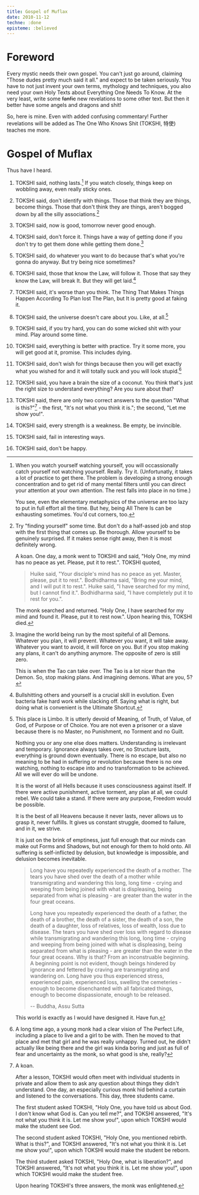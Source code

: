 ```yaml
---
title: Gospel of Muflax
date: 2010-11-12
techne: :done
episteme: :believed
---
```


Foreword
========

Every mystic needs their own gospel. You can't just go around, claiming "Those
dudes pretty much said it all." and expect to be taken seriously. You have to
not just invent your own terms, mythology and techniques, you also need your own
Holy Texts about Everything One Needs To Know. At the very least, write some
<del>fanfic</del> new revelations to some other text. But then it better have some
angels and dragons and shit!

So, here is mine. Even with added confusing commentary! Further revelations will
be added as The One Who Knows Shit (TOKSHI, 特使) teaches me more.

Gospel of Muflax
================

Thus have I heard. 

1. TOKSHI said, nothing lasts.[^anicca] If you watch closely, things keep on
   wobbling away, even really sticky ones.

1. TOKSHI said, don't identify with things. Those that think they are things,
   become things. Those that don't think they are things, aren't bogged down by
   all the silly associations.[^anatta]

1. TOKSHI said, now is good, tomorrow never good enough.

1. TOKSHI said, don't force it. Things have a way of getting done if you don't
   try to get them done while getting them done.[^gtd]

1. TOKSHI said, do whatever you want to do because that's what you're gonna do
   anyway. But try being nice sometimes?

1. TOKSHI said, those that know the Law, will follow it. Those that say they
   know the Law, will break It. But they will get laid.[^unity] 

1. TOKSHI said, it's worse than you think. The Thing That Makes Things Happen
   According To Plan lost The Plan, but It is pretty good at faking
   it.

1. TOKSHI said, the universe doesn't care about you. Like, at all.[^emptiness]

1. TOKSHI said, if you try hard, you can do some wicked shit with your mind.
   Play around some time.

1. TOKSHI said, everything is better with practice. Try it some more, you will
   get good at it, promise. This includes dying.

1. TOKSHI said, don't wish for things because then you will get exactly what
   you wished for and it will totally suck and you will look stupid.[^wish] 

1. TOKSHI said, you have a brain the size of a coconut. You think that's just
   the right size to understand everything? Are you sure about that?

1. TOKSHI said, there are only two correct answers to the question "What is
   this?"[^whatisthis] - the first, "It's not what you think it is."; the
   second, "Let me show you!".

1. TOKSHI said, every strength is a weakness. Be empty, be invincible.

1. TOKSHI said, fail in interesting ways.

1. TOKSHI said, don't be happy.

[^anatta]: 
    Try "finding yourself" some time. But don't do a half-assed job and stop
    with the first thing that comes up. Be thorough. Allow yourself to be
    genuinely surprised. If it makes sense right away, then it is most
    definitely wrong.

    A koan. One day, a monk went to TOKSHI and said, "Holy One, my mind has no
    peace as yet. Please, put it to rest.". TOKSHI quoted,

    > Huike said, "Your disciple's mind has no peace as yet. Master, please, put
    > it to rest.". Bodhidharma said, "Bring me your mind, and I will put it to
    > rest.". Huike said, "I have searched for my mind, but I cannot find it.".
    > Bodhidharma said, "I have completely put it to rest for you.".

    The monk searched and returned. "Holy One, I have searched for my mind and
    found it. Please, put it to rest now.". Upon hearing this, TOKSHI died.

[^anicca]:
    When you watch yourself watching yourself, you will occassionally catch
    yourself not watching yourself. Really. Try it. (Unfortunatly, it takes a
    lot of practice to get there. The problem is developing a strong enough
    concentration and to get rid of many mental filters until you can direct
    your attention at your own attention. The rest falls into place in no time.) 
    
    You see, even the elementary metaphysics of the universe are too lazy to put
    in full effort all the time.  But hey, being All There Is can be exhausting
    sometimes. You'd cut corners, too. 

[^gtd]: 
    Imagine the world being run by the most spiteful of all Demons. Whatever you
    plan, it will prevent. Whatever you want, it will take away. Whatever you
    want to avoid, it will force on you. But if you stop making any plans, it
    can't do anything anymore. The opposite of zero is still zero.

    This is when the Tao can take over. The Tao is a lot nicer than the Demon.
    So, stop making plans. And imagining demons. What are you, 5?

[^unity]:
    Bullshitting others and yourself is a crucial skill in evolution. Even
    bacteria fake hard work while slacking off. Saying what is right, but
    doing what is convenient is the Ultimate Shortcut. 

[^emptiness]:
    This place is Limbo. It is utterly devoid of Meaning, of Truth, of Value, of
    God, of Purpose or of Choice. You are not even a prisoner or a slave because
    there is no Master, no Punishment, no Torment and no Guilt.
    
    Nothing you or any one else does matters. Understanding is irrelevant and
    temporary. Ignorance always takes over, no Structure lasts, everything is
    ground down eventually. There is no escape, but also no meaning to be had in
    suffering or revolution because there is no one watching, nothing to escape
    into and no transformation to be achieved. All we will ever do will be
    undone.

    It is the worst of all Hells because it uses consciousness against itself.
    If there were active punishment, active torment, any plan at all, we could
    rebel. We could take a stand. If there were any purpose, Freedom would be
    possible. 

    It is the best of all Heavens because it never lasts, never allows us to
    grasp it, never fulfills. It gives us constant struggle, doomed to failure,
    and in it, we strive. 
    
    It is just on the brink of emptiness, just full enough that our minds can
    make out Forms and Shadows, but not enough for them to hold onto. All
    suffering is self-inflicted by delusion, but knowledge is impossible, and
    delusion becomes inevitable. 

    > Long have you repeatedly experienced the death of a mother. The tears
    > you have shed over the death of a mother while transmigrating and
    > wandering this long, long time - crying and weeping from being joined with
    > what is displeasing, being separated from what is pleasing - are greater
    > than the water in the four great oceans.
    > 
    > Long have you repeatedly experienced the death of a father, the death of a
    > brother, the death of a sister, the death of a son, the death of a
    > daughter, loss of relatives, loss of wealth, loss due to disease. The
    > tears you have shed over loss with regard to disease while transmigrating
    > and wandering this long, long time - crying and weeping from being joined
    > with what is displeasing, being separated from what is pleasing - are
    > greater than the water in the four great oceans. Why is that? From an
    > inconstruable beginning. A beginning point is not evident, though beings
    > hindered by ignorance and fettered by craving are transmigrating and
    > wandering on. Long have you thus experienced stress, experienced pain,
    > experienced loss, swelling the cemeteries - enough to become disenchanted
    > with all fabricated things, enough to become dispassionate, enough to be
    > released.
    > 
    > -- Buddha, Assu Sutta

    This world is exactly as I would have designed it. Have fun.
    
[^wish]:
    A long time ago, a young monk had a clear vision of The Perfect Life,
    including a place to live and a girl to be with. Then he moved to that
    place and met that girl and he was really unhappy. Turned out, he didn't
    actually like being there and the girl was kinda boring and just as full of
    fear and uncertainty as the monk, so what good is she, really?

[^whatisthis]:
    A koan.

    After a lesson, TOKSHI would often meet with individual students in private
    and allow them to ask any question about things they didn't understand. One
    day, an especially curious monk hid behind a curtain and listened to the
    conversations. This day, three students came.

    The first student asked TOKSHI, "Holy One, you have told us about God.  I
    don't know what God is. Can you tell me?", and TOKSHI answered, "It's not
    what you think it is. Let me show you!", upon which TOKSHI would make the
    student see God. 

    The second student asked TOKSHI, "Holy One, you mentioned rebirth. What is
    this?", and TOKSHI answered, "It's not what you think it is. Let me show
    you!", upon which TOKSHI would make the student be reborn.

    The third student asked TOKSHI, "Holy One, what is liberation?", and TOKSHI
    answered, "It's not what you think it is. Let me show you!", upon which
    TOKSHI would make the student free.

    Upon hearing TOKSHI's three answers, the monk was enlightened.
